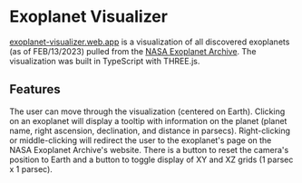 # Exoplanet Visualizer

[exoplanet-visualizer.web.app](https://exoplanet-visualizer.web.app/) is a visualization of all discovered exoplanets (as of FEB/13/2023) pulled from the [NASA Exoplanet Archive](https://exoplanetarchive.ipac.caltech.edu/index.html). The visualization was built in TypeScript with THREE.js.

## Features

The user can move through the visualization (centered on Earth). Clicking on an exoplanet will display a tooltip with information on the planet (planet name, right ascension, declination, and distance in parsecs). Right-clicking or middle-clicking will redirect the user to the exoplanet's page on the NASA Exoplanet Archive's website. There is a button to reset the camera's position to Earth and a button to toggle display of XY and XZ grids (1 parsec x 1 parsec).

